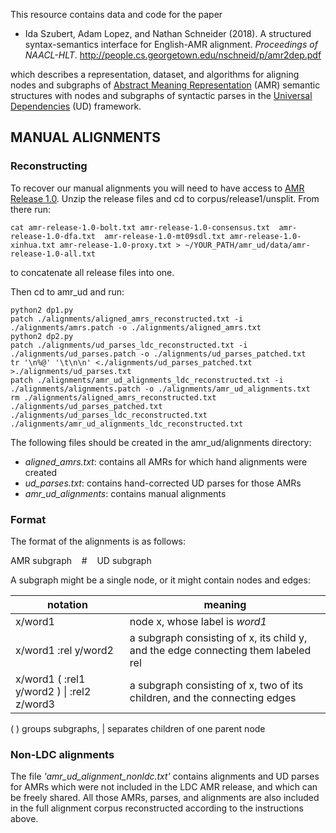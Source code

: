 This resource contains data and code for the paper

* Ida Szubert, Adam Lopez, and Nathan Schneider (2018). A structured syntax-semantics interface for English-AMR alignment. _Proceedings of NAACL-HLT_. <http://people.cs.georgetown.edu/nschneid/p/amr2dep.pdf>

which describes a representation, dataset, and algorithms for aligning nodes and subgraphs of [Abstract Meaning Representation](http://amr.isi.edu/) (AMR) semantic structures with nodes and subgraphs of syntactic parses in the [Universal Dependencies](http://universaldependencies.org/) (UD) framework.

## MANUAL ALIGNMENTS

### Reconstructing
To recover our manual alignments you will need to have access to [AMR Release 1.0](https://catalog.ldc.upenn.edu/LDC2014T12).
Unzip the release files and cd to corpus/release1/unsplit. From there run:

```
cat amr-release-1.0-bolt.txt amr-release-1.0-consensus.txt  amr-release-1.0-dfa.txt  amr-release-1.0-mt09sdl.txt amr-release-1.0-xinhua.txt amr-release-1.0-proxy.txt > ~/YOUR_PATH/amr_ud/data/amr-release-1.0-all.txt
```

to concatenate all release files into one.


Then cd to amr_ud and run:

```
python2 dp1.py
patch ./alignments/aligned_amrs_reconstructed.txt -i ./alignments/amrs.patch -o ./alignments/aligned_amrs.txt
python2 dp2.py
patch ./alignments/ud_parses_ldc_reconstructed.txt -i ./alignments/ud_parses.patch -o ./alignments/ud_parses_patched.txt
tr '\n%@' '\t\n\n' <./alignments/ud_parses_patched.txt >./alignments/ud_parses.txt
patch ./alignments/amr_ud_alignments_ldc_reconstructed.txt -i ./alignments/alignments.patch -o ./alignments/amr_ud_alignments.txt
rm ./alignments/aligned_amrs_reconstructed.txt ./alignments/ud_parses_patched.txt ./alignments/ud_parses_ldc_reconstructed.txt ./alignments/amr_ud_alignments_ldc_reconstructed.txt
```

The following files should be created in the amr_ud/alignments directory:
* _aligned_amrs.txt_: contains all AMRs for which hand alignments were created
* _ud_parses.txt_: contains hand-corrected UD parses for those AMRs
* _amr_ud_alignments_: contains manual alignments

### Format
The format of the alignments is as follows:

AMR subgraph&nbsp;&nbsp;&nbsp;&nbsp;#&nbsp;&nbsp;&nbsp;&nbsp;UD subgraph

A subgraph might be a single node, or it might contain nodes and edges:


notation | meaning
--- | ----
x/word1 | node x, whose label is _word1_
x/word1 :rel y/word2 | a subgraph consisting of x, its child y, and the edge connecting them labeled rel
x/word1 ( :rel1 y/word2 ) \| :rel2 z/word3 | a subgraph consisting of x, two of its children, and the connecting edges

( ) groups subgraphs, | separates children of one parent node

### Non-LDC alignments
The file _'amr_ud_alignment_nonldc.txt'_ contains alignments and UD parses for AMRs which were not included in the LDC AMR release, and which can be freely shared.
All those AMRs, parses, and alignments are also included in the full alignment corpus reconstructed according to the instructions above.

